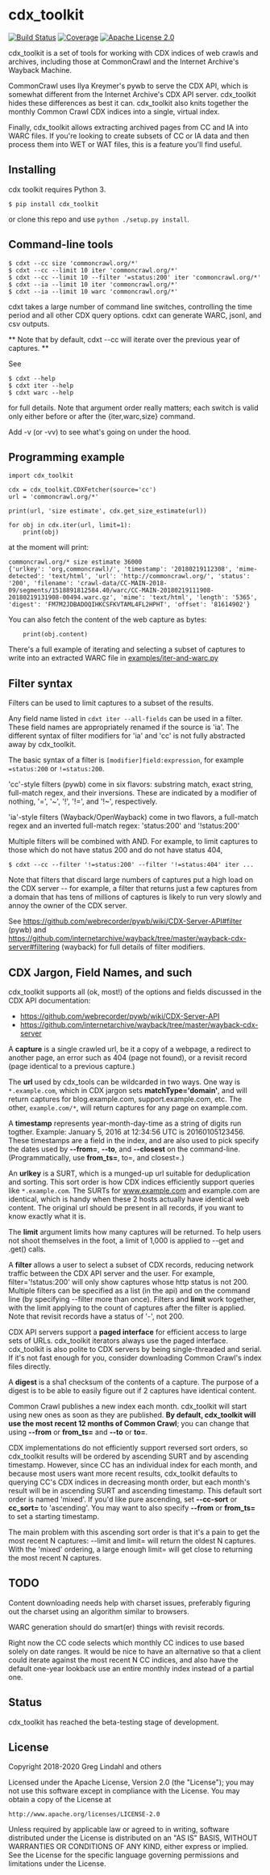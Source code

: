 # cdx_toolkit

[![Build Status](https://dev.azure.com/cocrawler/cdx_toolkit/_apis/build/status/cocrawler.cdx_toolkit?branchName=main)](https://dev.azure.com/cocrawler/cdx_toolkit/_build/latest?definitionId=1&branchName=main) [![Coverage](https://coveralls.io/repos/github/cocrawler/cdx_toolkit/badge.svg?branch=main)](https://coveralls.io/github/cocrawler/cdx_toolkit?branch=main) [![Apache License 2.0](https://img.shields.io/github/license/cocrawler/cdx_toolkit.svg)](LICENSE)

cdx_toolkit is a set of tools for working with CDX indices of web
crawls and archives, including those at CommonCrawl and the Internet
Archive's Wayback Machine.

CommonCrawl uses Ilya Kreymer's pywb to serve the CDX API, which is
somewhat different from the Internet Archive's CDX API server. cdx_toolkit
hides these differences as best it can. cdx_toolkit also knits
together the monthly Common Crawl CDX indices into a single, virtual
index.

Finally, cdx_toolkit allows extracting archived pages from CC and IA
into WARC files.  If you're looking to create subsets of CC or IA data
and then process them into WET or WAT files, this is a feature you'll
find useful.

## Installing

cdx toolkit requires Python 3.

```
$ pip install cdx_toolkit
```

or clone this repo and use `python ./setup.py install`.

## Command-line tools

```
$ cdxt --cc size 'commoncrawl.org/*'
$ cdxt --cc --limit 10 iter 'commoncrawl.org/*'
$ cdxt --cc --limit 10 --filter '=status:200' iter 'commoncrawl.org/*'
$ cdxt --ia --limit 10 iter 'commoncrawl.org/*'
$ cdxt --ia --limit 10 warc 'commoncrawl.org/*'
```

cdxt takes a large number of command line switches, controlling
the time period and all other CDX query options. cdxt can generate
WARC, jsonl, and csv outputs.

** Note that by default, cdxt --cc will iterate over the previous
year of captures. **

See

```
$ cdxt --help
$ cdxt iter --help
$ cdxt warc --help
```

for full details. Note that argument order really matters; each switch
is valid only either before or after the {iter,warc,size} command.

Add -v (or -vv) to see what's going on under the hood.

## Programming example

```
import cdx_toolkit

cdx = cdx_toolkit.CDXFetcher(source='cc')
url = 'commoncrawl.org/*'

print(url, 'size estimate', cdx.get_size_estimate(url))

for obj in cdx.iter(url, limit=1):
    print(obj)
```

at the moment will print:

```
commoncrawl.org/* size estimate 36000
{'urlkey': 'org,commoncrawl)/', 'timestamp': '20180219112308', 'mime-detected': 'text/html', 'url': 'http://commoncrawl.org/', 'status': '200', 'filename': 'crawl-data/CC-MAIN-2018-09/segments/1518891812584.40/warc/CC-MAIN-20180219111908-20180219131908-00494.warc.gz', 'mime': 'text/html', 'length': '5365', 'digest': 'FM7M2JDBADOQIHKCSFKVTAML4FL2HPHT', 'offset': '81614902'}
```

You can also fetch the content of the web capture as bytes:

```
    print(obj.content)
```

There's a full example of iterating and selecting a subset of captures
to write into an extracted WARC file in [examples/iter-and-warc.py](examples/iter-and-warc.py)

## Filter syntax

Filters can be used to limit captures to a subset of the results.

Any field name listed in `cdxt iter --all-fields` can be used in a
filter.  These field names are appropriately renamed if the source is
'ia'.  The different syntax of filter modifiers for 'ia' and 'cc' is
not fully abstracted away by cdx_toolkit.

The basic syntax of a filter is `[modifier]field:expression`, for
example `=status:200` or `!=status:200`.

'cc'-style filters (pywb) come in six flavors: substring match, exact
string, full-match regex, and their inversions. These are indicated by
a modifier of nothing, '=', '\~', '!', '!=', and '!\~', respectively.

'ia'-style filters (Wayback/OpenWayback) come in two flavors, a full-match
regex and an inverted full-match regex: 'status:200' and '!status:200'

Multiple filters will be combined with AND. For example, to limit
captures to those which do not have status 200 and do not have status 404,

```
$ cdxt --cc --filter '!=status:200' --filter '!=status:404' iter ...
```

Note that filters that discard large numbers of captures put a high
load on the CDX server -- for example, a filter that returns just a
few captures from a domain that has tens of millions of captures is
likely to run very slowly and annoy the owner of the CDX server.

See https://github.com/webrecorder/pywb/wiki/CDX-Server-API#filter (pywb)
and https://github.com/internetarchive/wayback/tree/master/wayback-cdx-server#filtering (wayback)
for full details of filter modifiers.

## CDX Jargon, Field Names, and such

cdx_toolkit supports all (ok, most!) of the options and fields discussed
in the CDX API documentation:

* https://github.com/webrecorder/pywb/wiki/CDX-Server-API
* https://github.com/internetarchive/wayback/tree/master/wayback-cdx-server

A **capture** is a single crawled url, be it a copy of a webpage, a
redirect to another page, an error such as 404 (page not found), or a
revisit record (page identical to a previous capture.)

The **url** used by cdx_tools can be wildcarded in two ways. One way
is `*.example.com`, which in CDX jargon sets **matchType='domain'**, and
will return captures for blog.example.com, support.example.com, etc.
The other, `example.com/*`, will return captures for any page on
example.com.

A **timestamp** represents year-month-day-time as a string of digits run togther.
Example: January 5, 2016 at 12:34:56 UTC is 20160105123456. These timestamps are
a field in the index, and are also used to pick specify the dates used
by **--from=**, **--to**, and **--closest** on the command-line. (Programmatically,
use **from_ts=**, to=, and closest=.)

An **urlkey** is a SURT, which is a munged-up url suitable for
deduplication and sorting. This sort order is how CDX indices
efficiently support queries like `*.example.com`. The SURTs for
www.example.com and example.com are identical, which is handy when
these 2 hosts actually have identical web content. The original url
should be present in all records, if you want to know exactly what it
is.

The **limit** argument limits how many captures will be returned.  To
help users not shoot themselves in the foot, a limit of 1,000 is
applied to --get and .get() calls.

A **filter** allows a user to select a subset of CDX records, reducing
network traffic between the CDX API server and the user. For example,
filter='!status:200' will only show captures whose http status is not
200. Multiple filters can be specified as a list (in the api) and on
the command line (by specifying --filter more than once). Filters and
**limit** work together, with the limit applying to the count of
captures after the filter is applied. Note that revisit records have a
status of '-', not 200.

CDX API servers support a **paged interface** for efficient access to
large sets of URLs. cdx_toolkit iterators always use the paged interface.
cdx_toolkit is also polite to CDX servers by being single-threaded and
serial. If it's not fast enough for you, consider downloading Common
Crawl's index files directly.

A **digest** is a sha1 checksum of the contents of a capture. The
purpose of a digest is to be able to easily figure out if 2 captures
have identical content.

Common Crawl publishes a new index each month. cdx_toolkit will start
using new ones as soon as they are published. **By default,
cdx_toolkit will use the most recent 12 months of Common Crawl**; you
can change that using **--from** or **from_ts=** and **--to** or
**to=**.

CDX implementations do not efficiently support reversed sort orders,
so cdx_toolkit results will be ordered by ascending SURT and by
ascending timestamp. However, since CC has an individual index for
each month, and because most users want more recent results,
cdx_toolkit defaults to querying CC's CDX indices in decreasing month
order, but each month's result will be in ascending SURT and ascending
timestamp. This default sort order is named 'mixed'. If you'd like
pure ascending, set **--cc-sort** or **cc_sort=** to 'ascending'. You
may want to also specify **--from** or **from_ts=** to set a starting
timestamp.

The main problem with this ascending sort order is that it's a pain to
get the most recent N captures: --limit and limit= will return the
oldest N captures. With the 'mixed' ordering, a large enough limit=
will get close to returning the most recent N captures.

## TODO

Content downloading needs help with charset issues, preferably
figuring out the charset using an algorithm similar to browsers.

WARC generation should do smart(er) things with revisit records.

Right now the CC code selects which monthly CC indices to use based
solely on date ranges. It would be nice to have an alternative so that
a client could iterate against the most recent N CC indices, and
also have the default one-year lookback use an entire monthly index
instead of a partial one.

## Status

cdx_toolkit has reached the beta-testing stage of development.

## License

Copyright 2018-2020 Greg Lindahl and others

Licensed under the Apache License, Version 2.0 (the "License");
you may not use this software except in compliance with the License.
You may obtain a copy of the License at

    http://www.apache.org/licenses/LICENSE-2.0

Unless required by applicable law or agreed to in writing, software
distributed under the License is distributed on an "AS IS" BASIS,
WITHOUT WARRANTIES OR CONDITIONS OF ANY KIND, either express or implied.
See the License for the specific language governing permissions and
limitations under the License.


